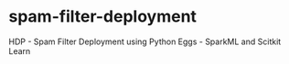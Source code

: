 # spam-filter-deployment
HDP - Spam Filter Deployment using Python Eggs - SparkML and Scitkit Learn

